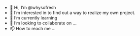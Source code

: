 - 👋 Hi, I’m @whysofresh
- 👀 I’m interested in to find out a way to realize my own project.
- 🌱 I’m currently learning 
- 💞️ I’m looking to collaborate on ...
- 📫 How to reach me ...

<!---
whysofresh/whysofresh is a ✨ special ✨ repository because its `README.md` (this file) appears on your GitHub profile.
You can click the Preview link to take a look at your changes.
--->
